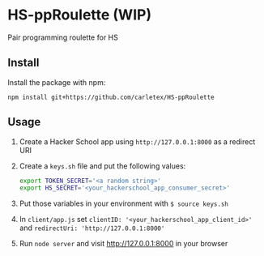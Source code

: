 # HS-ppRoulette (WIP)

Pair programming roulette for HS

## Install

Install the package with npm:

`npm install git+https://github.com/carletex/HS-ppRoulette`

## Usage

1. Create a Hacker School app using `http://127.0.0.1:8000` as a redirect URI
2. Create a `keys.sh` file and put the following values:

   ```bash
   export TOKEN_SECRET='<a random string>'
   export HS_SECRET='<your_hackerschool_app_consumer_secret>'
   ```
3. Put those variables in your environment with `$ source keys.sh`
4. In `client/app.js` set `clientID: '<your_hackerschool_app_client_id>'` and `redirectUri: 'http://127.0.0.1:8000'`
5. Run `node server` and visit http://127.0.0.1:8000 in your browser
